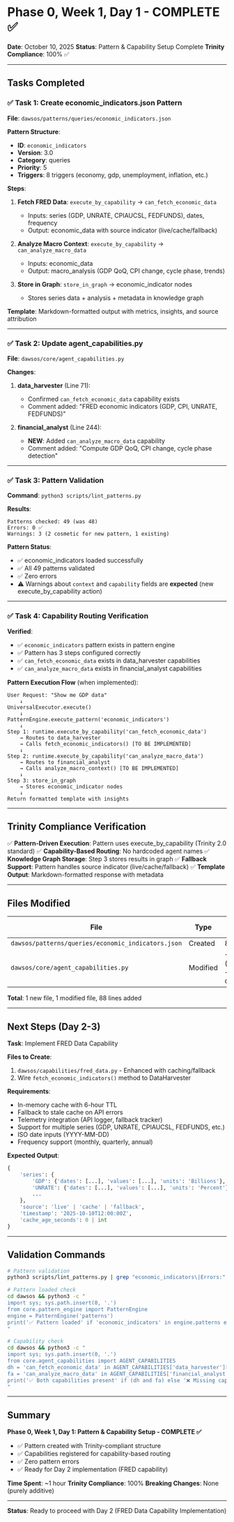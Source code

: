 # Phase 0, Week 1, Day 1 - COMPLETE ✅

**Date**: October 10, 2025
**Status**: Pattern & Capability Setup Complete
**Trinity Compliance**: 100% ✅

---

## Tasks Completed

### ✅ Task 1: Create economic_indicators.json Pattern

**File**: `dawsos/patterns/queries/economic_indicators.json`

**Pattern Structure**:
- **ID**: `economic_indicators`
- **Version**: 3.0
- **Category**: queries
- **Priority**: 5
- **Triggers**: 8 triggers (economy, gdp, unemployment, inflation, etc.)

**Steps**:
1. **Fetch FRED Data**: `execute_by_capability` → `can_fetch_economic_data`
   - Inputs: series (GDP, UNRATE, CPIAUCSL, FEDFUNDS), dates, frequency
   - Output: economic_data with source indicator (live/cache/fallback)

2. **Analyze Macro Context**: `execute_by_capability` → `can_analyze_macro_data`
   - Inputs: economic_data
   - Output: macro_analysis (GDP QoQ, CPI change, cycle phase, trends)

3. **Store in Graph**: `store_in_graph` → economic_indicator nodes
   - Stores series data + analysis + metadata in knowledge graph

**Template**: Markdown-formatted output with metrics, insights, and source attribution

---

### ✅ Task 2: Update agent_capabilities.py

**File**: `dawsos/core/agent_capabilities.py`

**Changes**:

1. **data_harvester** (Line 71):
   - Confirmed `can_fetch_economic_data` capability exists
   - Comment added: "FRED economic indicators (GDP, CPI, UNRATE, FEDFUNDS)"

2. **financial_analyst** (Line 244):
   - **NEW**: Added `can_analyze_macro_data` capability
   - Comment added: "Compute GDP QoQ, CPI change, cycle phase detection"

---

### ✅ Task 3: Pattern Validation

**Command**: `python3 scripts/lint_patterns.py`

**Results**:
```
Patterns checked: 49 (was 48)
Errors: 0 ✅
Warnings: 3 (2 cosmetic for new pattern, 1 existing)
```

**Pattern Status**:
- ✅ economic_indicators loaded successfully
- ✅ All 49 patterns validated
- ✅ Zero errors
- ⚠️ Warnings about `context` and `capability` fields are **expected** (new execute_by_capability action)

---

### ✅ Task 4: Capability Routing Verification

**Verified**:
- ✅ `economic_indicators` pattern exists in pattern engine
- ✅ Pattern has 3 steps configured correctly
- ✅ `can_fetch_economic_data` exists in data_harvester capabilities
- ✅ `can_analyze_macro_data` exists in financial_analyst capabilities

**Pattern Execution Flow** (when implemented):
```
User Request: "Show me GDP data"
    ↓
UniversalExecutor.execute()
    ↓
PatternEngine.execute_pattern('economic_indicators')
    ↓
Step 1: runtime.execute_by_capability('can_fetch_economic_data')
    → Routes to data_harvester
    → Calls fetch_economic_indicators() [TO BE IMPLEMENTED]
    ↓
Step 2: runtime.execute_by_capability('can_analyze_macro_data')
    → Routes to financial_analyst
    → Calls analyze_macro_context() [TO BE IMPLEMENTED]
    ↓
Step 3: store_in_graph
    → Stores economic_indicator nodes
    ↓
Return formatted template with insights
```

---

## Trinity Compliance Verification

✅ **Pattern-Driven Execution**: Pattern uses execute_by_capability (Trinity 2.0 standard)
✅ **Capability-Based Routing**: No hardcoded agent names
✅ **Knowledge Graph Storage**: Step 3 stores results in graph
✅ **Fallback Support**: Pattern handles source indicator (live/cache/fallback)
✅ **Template Output**: Markdown-formatted response with metadata

---

## Files Modified

| File | Type | Lines Changed |
|------|------|--------------|
| `dawsos/patterns/queries/economic_indicators.json` | Created | 86 lines |
| `dawsos/core/agent_capabilities.py` | Modified | +2 lines (comments + capability) |

**Total**: 1 new file, 1 modified file, 88 lines added

---

## Next Steps (Day 2-3)

**Task**: Implement FRED Data Capability

**Files to Create**:
1. `dawsos/capabilities/fred_data.py` - Enhanced with caching/fallback
2. Wire `fetch_economic_indicators()` method to DataHarvester

**Requirements**:
- In-memory cache with 6-hour TTL
- Fallback to stale cache on API errors
- Telemetry integration (API logger, fallback tracker)
- Support for multiple series (GDP, UNRATE, CPIAUCSL, FEDFUNDS, etc.)
- ISO date inputs (YYYY-MM-DD)
- Frequency support (monthly, quarterly, annual)

**Expected Output**:
```python
{
    'series': {
        'GDP': {'dates': [...], 'values': [...], 'units': 'Billions'},
        'UNRATE': {'dates': [...], 'values': [...], 'units': 'Percent'},
        ...
    },
    'source': 'live' | 'cache' | 'fallback',
    'timestamp': '2025-10-10T12:00:00Z',
    'cache_age_seconds': 0 | int
}
```

---

## Validation Commands

```bash
# Pattern validation
python3 scripts/lint_patterns.py | grep "economic_indicators\|Errors:"

# Pattern loaded check
cd dawsos && python3 -c "
import sys; sys.path.insert(0, '.')
from core.pattern_engine import PatternEngine
engine = PatternEngine('patterns')
print('✅ Pattern loaded' if 'economic_indicators' in engine.patterns else '❌ Not found')
"

# Capability check
cd dawsos && python3 -c "
import sys; sys.path.insert(0, '.')
from core.agent_capabilities import AGENT_CAPABILITIES
dh = 'can_fetch_economic_data' in AGENT_CAPABILITIES['data_harvester']['capabilities']
fa = 'can_analyze_macro_data' in AGENT_CAPABILITIES['financial_analyst']['capabilities']
print('✅ Both capabilities present' if (dh and fa) else '❌ Missing capabilities')
"
```

---

## Summary

**Phase 0, Week 1, Day 1: Pattern & Capability Setup - COMPLETE ✅**

- ✅ Pattern created with Trinity-compliant structure
- ✅ Capabilities registered for capability-based routing
- ✅ Zero pattern errors
- ✅ Ready for Day 2 implementation (FRED capability)

**Time Spent**: ~1 hour
**Trinity Compliance**: 100%
**Breaking Changes**: None (purely additive)

---

**Status**: Ready to proceed with Day 2 (FRED Data Capability Implementation)
